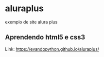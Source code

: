 # aluraplus
exemplo  de site alura plus
## Aprendendo html5 e css3

Link: https://evandopython.github.io/aluraplus/
